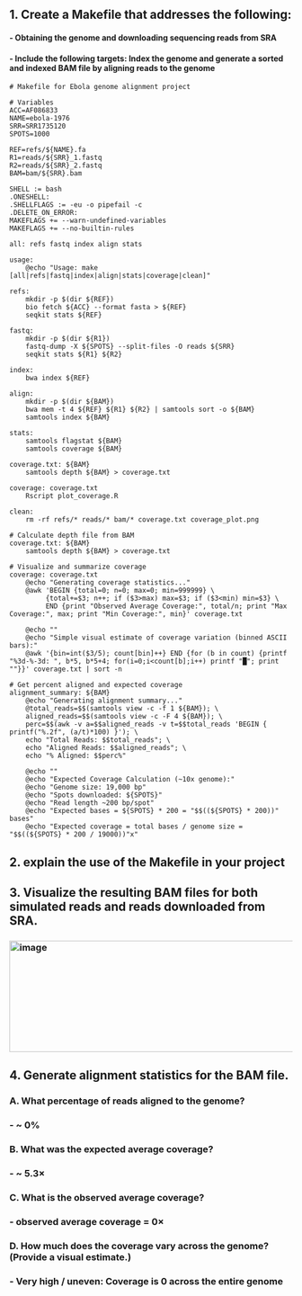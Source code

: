 

## 1. Create a Makefile that addresses the following:
#### - Obtaining the genome and downloading sequencing reads from SRA
#### - Include the following targets: Index the genome and generate a sorted and indexed BAM file by aligning reads to the genome
```
# Makefile for Ebola genome alignment project

# Variables
ACC=AF086833
NAME=ebola-1976
SRR=SRR1735120
SPOTS=1000

REF=refs/${NAME}.fa
R1=reads/${SRR}_1.fastq
R2=reads/${SRR}_2.fastq
BAM=bam/${SRR}.bam

SHELL := bash
.ONESHELL:
.SHELLFLAGS := -eu -o pipefail -c
.DELETE_ON_ERROR:
MAKEFLAGS += --warn-undefined-variables
MAKEFLAGS += --no-builtin-rules

all: refs fastq index align stats

usage:
	@echo "Usage: make [all|refs|fastq|index|align|stats|coverage|clean]"

refs:
	mkdir -p $(dir ${REF})
	bio fetch ${ACC} --format fasta > ${REF}
	seqkit stats ${REF}

fastq:
	mkdir -p $(dir ${R1})
	fastq-dump -X ${SPOTS} --split-files -O reads ${SRR}
	seqkit stats ${R1} ${R2}

index:
	bwa index ${REF}

align:
	mkdir -p $(dir ${BAM})
	bwa mem -t 4 ${REF} ${R1} ${R2} | samtools sort -o ${BAM}
	samtools index ${BAM}

stats:
	samtools flagstat ${BAM}
	samtools coverage ${BAM}

coverage.txt: ${BAM}
	samtools depth ${BAM} > coverage.txt

coverage: coverage.txt
	Rscript plot_coverage.R

clean:
	rm -rf refs/* reads/* bam/* coverage.txt coverage_plot.png

# Calculate depth file from BAM
coverage.txt: ${BAM}
	samtools depth ${BAM} > coverage.txt

# Visualize and summarize coverage
coverage: coverage.txt
	@echo "Generating coverage statistics..."
	@awk 'BEGIN {total=0; n=0; max=0; min=999999} \
	     {total+=$3; n++; if ($3>max) max=$3; if ($3<min) min=$3} \
	     END {print "Observed Average Coverage:", total/n; print "Max Coverage:", max; print "Min Coverage:", min}' coverage.txt

	@echo ""
	@echo "Simple visual estimate of coverage variation (binned ASCII bars):"
	@awk '{bin=int($3/5); count[bin]++} END {for (b in count) {printf "%3d-%-3d: ", b*5, b*5+4; for(i=0;i<count[b];i++) printf "█"; print ""}}' coverage.txt | sort -n

# Get percent aligned and expected coverage
alignment_summary: ${BAM}
	@echo "Generating alignment summary..."
	@total_reads=$$(samtools view -c -f 1 ${BAM}); \
	aligned_reads=$$(samtools view -c -F 4 ${BAM}); \
	perc=$$(awk -v a=$$aligned_reads -v t=$$total_reads 'BEGIN { printf("%.2f", (a/t)*100) }'); \
	echo "Total Reads: $$total_reads"; \
	echo "Aligned Reads: $$aligned_reads"; \
	echo "% Aligned: $$perc%"

	@echo ""
	@echo "Expected Coverage Calculation (~10x genome):"
	@echo "Genome size: 19,000 bp"
	@echo "Spots downloaded: ${SPOTS}"
	@echo "Read length ~200 bp/spot"
	@echo "Expected bases = ${SPOTS} * 200 = "$$((${SPOTS} * 200))" bases"
	@echo "Expected coverage = total bases / genome size = "$$((${SPOTS} * 200 / 19000))"x"

```

## 2. explain the use of the Makefile in your project


## 3. Visualize the resulting BAM files for both simulated reads and reads downloaded from SRA.
### <img width="1918" height="198" alt="image" src="https://github.com/user-attachments/assets/1b321876-d516-41e2-ad6a-c80ea443a0bc" />



## 4. Generate alignment statistics for the BAM file.
### A. What percentage of reads aligned to the genome?
### - ~ 0%
### B. What was the expected average coverage?
### - ~ 5.3×
### C. What is the observed average coverage?
### - observed average coverage = 0×
### D. How much does the coverage vary across the genome? (Provide a visual estimate.)
### - Very high / uneven: Coverage is 0 across the entire genome

